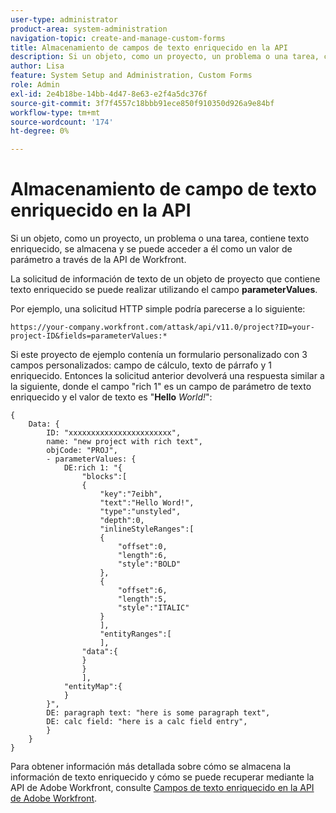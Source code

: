 ```yaml
---
user-type: administrator
product-area: system-administration
navigation-topic: create-and-manage-custom-forms
title: Almacenamiento de campos de texto enriquecido en la API
description: Si un objeto, como un proyecto, un problema o una tarea, contiene texto enriquecido, se almacena y se puede acceder a él como un valor de parámetro a través de la API de Workfront.
author: Lisa
feature: System Setup and Administration, Custom Forms
role: Admin
exl-id: 2e4b18be-14bb-4d47-8e63-e2f4a5dc376f
source-git-commit: 3f7f4557c18bbb91ece850f910350d926a9e84bf
workflow-type: tm+mt
source-wordcount: '174'
ht-degree: 0%

---
```


# Almacenamiento de campo de texto enriquecido en la API

Si un objeto, como un proyecto, un problema o una tarea, contiene texto enriquecido, se almacena y se puede acceder a él como un valor de parámetro a través de la API de Workfront.

La solicitud de información de texto de un objeto de proyecto que contiene texto enriquecido se puede realizar utilizando el campo **parameterValues**.

Por ejemplo, una solicitud HTTP simple podría parecerse a lo siguiente:

`https://your-company.workfront.com/attask/api/v11.0/project?ID=your-project-ID&fields=parameterValues:*`

Si este proyecto de ejemplo contenía un formulario personalizado con 3 campos personalizados: campo de cálculo, texto de párrafo y 1 enriquecido. Entonces la solicitud anterior devolverá una respuesta similar a la siguiente, donde el campo &quot;rich 1&quot; es un campo de parámetro de texto enriquecido y el valor de texto es &quot;**Hello** *World!*&quot;:

```
{
    Data: {
        ID: "xxxxxxxxxxxxxxxxxxxxxxx",
        name: "new project with rich text",
        objCode: "PROJ",
        - parameterValues: {
            DE:rich 1: "{
                "blocks":[
                {
                    "key":"7eibh",
                    "text":"Hello Word!",
                    "type":"unstyled",
                    "depth":0,
                    "inlineStyleRanges":[
                    {
                        "offset":0,
                        "length":6,
                        "style":"BOLD"
                    },
                    {
                        "offset":6,
                        "length":5,
                        "style":"ITALIC"
                    }
                    ],
                    "entityRanges":[
                    ],
                "data":{
                }
                }
                ],
            "entityMap":{
            }
        }",
        DE: paragraph text: "here is some paragraph text",
        DE: calc field: "here is a calc field entry",
        }
    }
}
```

Para obtener información más detallada sobre cómo se almacena la información de texto enriquecido y cómo se puede recuperar mediante la API de Adobe Workfront, consulte [Campos de texto enriquecido en la API de Adobe Workfront](../../../wf-api/general/rich-text-field-api.md).
